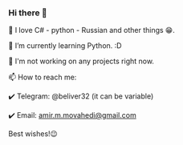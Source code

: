 ### Hi there 👋



🔭 I love C# - python - Russian and other things 😁.
  
🌱 I’m currently learning Python. :D

🤔 I'm not working on any projects right now.

📫 How to reach me:

✔️ Telegram: @beliver32 (it can be variable)

✔️ Email: amir.m.movahedi@gmail.com

Best wishes!😉

